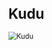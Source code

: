 # Kudu

![Kudu](https://docs.google.com/drawings/d/12PAFtwdj4YiRA7cqofJn9lLCqL0qmUfGM22KV6aJWP8/pub?w=939&h=620)
